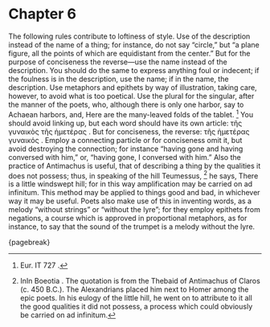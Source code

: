 # Chapter 6

The following rules contribute to loftiness of style. Use of the description instead of the name of a thing; for instance, do not say “circle,” but
“a plane figure, all the points of which are equidistant from the center.” But for the purpose of conciseness the reverse—use the name instead of
the description. You should do the same to express anything foul or indecent; if the foulness is in the description, use the name; if in the name,
the description. Use metaphors and epithets by way of illustration, taking care, however, to avoid what is too poetical. Use the plural for the
singular, after the manner of the poets, who, although there is only one harbor, say to Achaean harbors, and, Here are the many-leaved folds of the
tablet. [^^5_1] You should avoid linking up, but each word should have its own article: τῆς γυναικὸς τῆς ἡμετέρας . But for conciseness, the
reverse: τῆς ἡμετέρας γυναικός . Employ a connecting particle or for conciseness omit it, but avoid destroying the connection; for instance “having
gone and having conversed with him,” or, “having gone, I conversed with him.” Also the practice of Antimachus is useful, that of describing a thing
by the qualities it does not possess; thus, in speaking of the hill Teumessus, [^^5_2] he says, There is a little windswept hill; for in this way
amplification may be carried on ad infinitum. This method may be applied to things good and bad, in whichever way it may be useful. Poets also make
use of this in inventing words, as a melody “without strings” or “without the lyre”; for they employ epithets from negations, a course which is
approved in proportional metaphors, as for instance, to say that the sound of the trumpet is a melody without the lyre.

{pagebreak}

[^^5_1]: Eur. IT 727 .

[^^5_2]: InIn Boeotia . The quotation is from the Thebaid of Antimachus of Claros (c. 450 B.C.). The Alexandrians placed him next to Homer among the
epic poets. In his eulogy of the little hill, he went on to attribute to it all the good qualities it did not possess, a process which could
obviously be carried on ad infinitum. 

